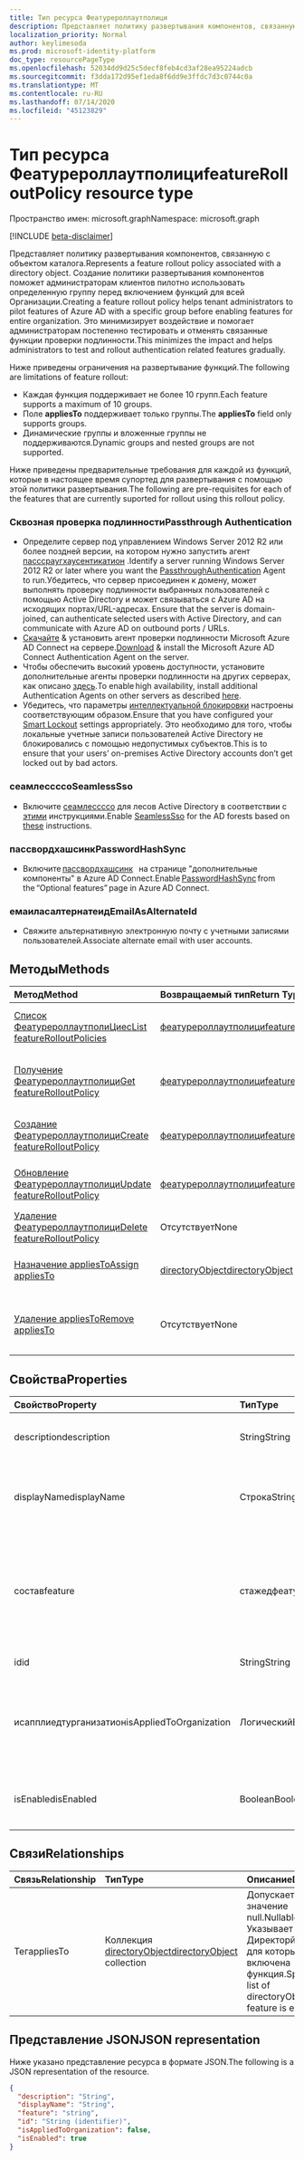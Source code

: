 ```yaml
---
title: Тип ресурса Феатурероллаутполици
description: Представляет политику развертывания компонентов, связанную с объектом каталога.
localization_priority: Normal
author: keylimesoda
ms.prod: microsoft-identity-platform
doc_type: resourcePageType
ms.openlocfilehash: 52034dd9d25c5decf8feb4cd3af28ea95224adcb
ms.sourcegitcommit: f3dda172d95ef1eda8f6dd9e3ffdc7d3c0744c0a
ms.translationtype: MT
ms.contentlocale: ru-RU
ms.lasthandoff: 07/14/2020
ms.locfileid: "45123829"
---
```

# <a name="featurerolloutpolicy-resource-type"></a><span data-ttu-id="9f4b5-103">Тип ресурса Феатурероллаутполици</span><span class="sxs-lookup"><span data-stu-id="9f4b5-103">featureRolloutPolicy resource type</span></span>

<span data-ttu-id="9f4b5-104">Пространство имен: microsoft.graph</span><span class="sxs-lookup"><span data-stu-id="9f4b5-104">Namespace: microsoft.graph</span></span>

[!INCLUDE [beta-disclaimer](../../includes/beta-disclaimer.md)]

<span data-ttu-id="9f4b5-105">Представляет политику развертывания компонентов, связанную с объектом каталога.</span><span class="sxs-lookup"><span data-stu-id="9f4b5-105">Represents a feature rollout policy associated with a directory object.</span></span> <span data-ttu-id="9f4b5-106">Создание политики развертывания компонентов поможет администраторам клиентов пилотно использовать определенную группу перед включением функций для всей Организации.</span><span class="sxs-lookup"><span data-stu-id="9f4b5-106">Creating a feature rollout policy helps tenant administrators to pilot features of Azure AD with a specific group before enabling features for entire organization.</span></span> <span data-ttu-id="9f4b5-107">Это минимизирует воздействие и помогает администраторам постепенно тестировать и отменять связанные функции проверки подлинности.</span><span class="sxs-lookup"><span data-stu-id="9f4b5-107">This minimizes the impact and helps administrators to test and rollout authentication related features gradually.</span></span>

<span data-ttu-id="9f4b5-108">Ниже приведены ограничения на развертывание функций.</span><span class="sxs-lookup"><span data-stu-id="9f4b5-108">The following are limitations of feature rollout:</span></span>

- <span data-ttu-id="9f4b5-109">Каждая функция поддерживает не более 10 групп.</span><span class="sxs-lookup"><span data-stu-id="9f4b5-109">Each feature supports a maximum of 10 groups.</span></span>
- <span data-ttu-id="9f4b5-110">Поле **appliesTo** поддерживает только группы.</span><span class="sxs-lookup"><span data-stu-id="9f4b5-110">The **appliesTo** field only supports groups.</span></span>
- <span data-ttu-id="9f4b5-111">Динамические группы и вложенные группы не поддерживаются.</span><span class="sxs-lookup"><span data-stu-id="9f4b5-111">Dynamic groups and nested groups are not supported.</span></span>

<span data-ttu-id="9f4b5-112">Ниже приведены предварительные требования для каждой из функций, которые в настоящее время супортед для развертывания с помощью этой политики развертывания.</span><span class="sxs-lookup"><span data-stu-id="9f4b5-112">The following are pre-requisites for each of the features that are currently suported for rollout using this rollout policy.</span></span>

### <a name="passthrough-authentication"></a><span data-ttu-id="9f4b5-113">Сквозная проверка подлинности</span><span class="sxs-lookup"><span data-stu-id="9f4b5-113">Passthrough Authentication</span></span>

* <span data-ttu-id="9f4b5-114">Определите сервер под управлением Windows Server 2012 R2 или более поздней версии, на котором нужно запустить агент [пасссраугхаусентикатион](/azure/active-directory/hybrid/how-to-connect-pta) .</span><span class="sxs-lookup"><span data-stu-id="9f4b5-114">Identify a server running Windows Server 2012 R2 or later where you want the [PassthroughAuthentication](/azure/active-directory/hybrid/how-to-connect-pta) Agent to run.</span></span><span data-ttu-id="9f4b5-115">Убедитесь, что сервер присоединен к домену, может выполнять проверку подлинности выбранных пользователей с помощью Active Directory и может связываться с Azure AD на исходящих портах/URL-адресах.</span><span class="sxs-lookup"><span data-stu-id="9f4b5-115"> Ensure that the server is domain-joined, can authenticate selected users with Active Directory, and can communicate with Azure AD on outbound ports / URLs.</span></span>
* <span data-ttu-id="9f4b5-116">[Скачайте](https://aka.ms/getauthagent) & установить агент проверки подлинности Microsoft Azure AD Connect на сервере.</span><span class="sxs-lookup"><span data-stu-id="9f4b5-116">[Download](https://aka.ms/getauthagent) & install the Microsoft Azure AD Connect Authentication Agent on the server.</span></span>
* <span data-ttu-id="9f4b5-117">Чтобы обеспечить высокий уровень доступности, установите дополнительные агенты проверки подлинности на других серверах, как описано [здесь](/azure/active-directory/hybrid/how-to-connect-pta-quick-start#step-4-ensure-high-availability).</span><span class="sxs-lookup"><span data-stu-id="9f4b5-117">To enable high availability, install additional Authentication Agents on other servers as described [here](/azure/active-directory/hybrid/how-to-connect-pta-quick-start#step-4-ensure-high-availability).</span></span>
* <span data-ttu-id="9f4b5-118">Убедитесь, что параметры [интеллектуальной блокировки](/azure/active-directory/authentication/howto-password-smart-lockout) настроены соответствующим образом.</span><span class="sxs-lookup"><span data-stu-id="9f4b5-118">Ensure that you have configured your [Smart Lockout](/azure/active-directory/authentication/howto-password-smart-lockout) settings appropriately.</span></span> <span data-ttu-id="9f4b5-119">Это необходимо для того, чтобы локальные учетные записи пользователей Active Directory не блокировались с помощью недопустимых субъектов.</span><span class="sxs-lookup"><span data-stu-id="9f4b5-119">This is to ensure that your users’ on-premises Active Directory accounts don’t get locked out by bad actors.</span></span>

### <a name="seamlesssso"></a><span data-ttu-id="9f4b5-120">сеамлессссо</span><span class="sxs-lookup"><span data-stu-id="9f4b5-120">SeamlessSso</span></span>

* <span data-ttu-id="9f4b5-121">Включите [сеамлессссо](/azure/active-directory/hybrid/how-to-connect-sso) для лесов Active Directory в соответствии с [этими](/azure/active-directory/hybrid/tshoot-connect-sso#manual-reset-of-the-feature) инструкциями.</span><span class="sxs-lookup"><span data-stu-id="9f4b5-121">Enable [SeamlessSso](/azure/active-directory/hybrid/how-to-connect-sso) for the AD forests based on [these](/azure/active-directory/hybrid/tshoot-connect-sso#manual-reset-of-the-feature) instructions.</span></span>

### <a name="passwordhashsync"></a><span data-ttu-id="9f4b5-122">пассвордхашсинк</span><span class="sxs-lookup"><span data-stu-id="9f4b5-122">PasswordHashSync</span></span>

* <span data-ttu-id="9f4b5-123">Включите [пассвордхашсинк](/azure/active-directory/hybrid/whatis-phs)   на странице "дополнительные компоненты" в Azure AD Connect.</span><span class="sxs-lookup"><span data-stu-id="9f4b5-123">Enable [PasswordHashSync](/azure/active-directory/hybrid/whatis-phs) from the “Optional features” page in Azure AD Connect.</span></span>

### <a name="emailasalternateid"></a><span data-ttu-id="9f4b5-124">емаиласалтернатеид</span><span class="sxs-lookup"><span data-stu-id="9f4b5-124">EmailAsAlternateId</span></span>

* <span data-ttu-id="9f4b5-125">Свяжите альтернативную электронную почту с учетными записями пользователей.</span><span class="sxs-lookup"><span data-stu-id="9f4b5-125">Associate alternate email  with user accounts.</span></span>

## <a name="methods"></a><span data-ttu-id="9f4b5-126">Методы</span><span class="sxs-lookup"><span data-stu-id="9f4b5-126">Methods</span></span>

| <span data-ttu-id="9f4b5-127">Метод</span><span class="sxs-lookup"><span data-stu-id="9f4b5-127">Method</span></span>                                                                         | <span data-ttu-id="9f4b5-128">Возвращаемый тип</span><span class="sxs-lookup"><span data-stu-id="9f4b5-128">Return Type</span></span>                                     | <span data-ttu-id="9f4b5-129">Описание</span><span class="sxs-lookup"><span data-stu-id="9f4b5-129">Description</span></span>                                                               |
|:-------------------------------------------------------------------------------|:------------------------------------------------|:--------------------------------------------------------------------------|
| [<span data-ttu-id="9f4b5-130">Список ФеатурероллаутполиЦиес</span><span class="sxs-lookup"><span data-stu-id="9f4b5-130">List featureRolloutPolicies</span></span>](../api/directory-list-featurerolloutpolicies.md) | [<span data-ttu-id="9f4b5-131">феатурероллаутполици</span><span class="sxs-lookup"><span data-stu-id="9f4b5-131">featureRolloutPolicy</span></span>](featurerolloutpolicy.md) | <span data-ttu-id="9f4b5-132">Получение списка объектов Феатурероллаутполици.</span><span class="sxs-lookup"><span data-stu-id="9f4b5-132">Retrieve a list of featureRolloutPolicy objects.</span></span>                          |
| [<span data-ttu-id="9f4b5-133">Получение Феатурероллаутполици</span><span class="sxs-lookup"><span data-stu-id="9f4b5-133">Get featureRolloutPolicy</span></span>](../api/featurerolloutpolicy-get.md)                 | [<span data-ttu-id="9f4b5-134">феатурероллаутполици</span><span class="sxs-lookup"><span data-stu-id="9f4b5-134">featureRolloutPolicy</span></span>](featurerolloutpolicy.md) | <span data-ttu-id="9f4b5-135">Получение свойств и связей объекта феатурероллаутполици.</span><span class="sxs-lookup"><span data-stu-id="9f4b5-135">Retrieve the properties and relationships of featurerolloutpolicy object.</span></span> |
| [<span data-ttu-id="9f4b5-136">Создание Феатурероллаутполици</span><span class="sxs-lookup"><span data-stu-id="9f4b5-136">Create featureRolloutPolicy</span></span>](../api/directory-post-featurerolloutpolicies.md) | [<span data-ttu-id="9f4b5-137">феатурероллаутполици</span><span class="sxs-lookup"><span data-stu-id="9f4b5-137">featureRolloutPolicy</span></span>](featurerolloutpolicy.md) | <span data-ttu-id="9f4b5-138">Создание нового объекта Феатурероллаутполици.</span><span class="sxs-lookup"><span data-stu-id="9f4b5-138">Create a new featureRolloutPolicy object.</span></span>                                 |
| [<span data-ttu-id="9f4b5-139">Обновление Феатурероллаутполици</span><span class="sxs-lookup"><span data-stu-id="9f4b5-139">Update featureRolloutPolicy</span></span>](../api/featurerolloutpolicy-update.md)           | [<span data-ttu-id="9f4b5-140">феатурероллаутполици</span><span class="sxs-lookup"><span data-stu-id="9f4b5-140">featureRolloutPolicy</span></span>](featurerolloutpolicy.md) | <span data-ttu-id="9f4b5-141">Обновление свойств объекта феатурероллаутполици.</span><span class="sxs-lookup"><span data-stu-id="9f4b5-141">Update the properties of featurerolloutpolicy object.</span></span>                     |
| [<span data-ttu-id="9f4b5-142">Удаление Феатурероллаутполици</span><span class="sxs-lookup"><span data-stu-id="9f4b5-142">Delete featureRolloutPolicy</span></span>](../api/featurerolloutpolicy-delete.md)           | <span data-ttu-id="9f4b5-143">Отсутствует</span><span class="sxs-lookup"><span data-stu-id="9f4b5-143">None</span></span>                                            | <span data-ttu-id="9f4b5-144">Удаление объекта Феатурероллаутполици.</span><span class="sxs-lookup"><span data-stu-id="9f4b5-144">Delete a featureRolloutPolicy object.</span></span>                                     |
| [<span data-ttu-id="9f4b5-145">Назначение appliesTo</span><span class="sxs-lookup"><span data-stu-id="9f4b5-145">Assign appliesTo</span></span>](../api/featurerolloutpolicy-post-appliesto.md)              | [<span data-ttu-id="9f4b5-146">directoryObject</span><span class="sxs-lookup"><span data-stu-id="9f4b5-146">directoryObject</span></span>](directoryobject.md)           | <span data-ttu-id="9f4b5-147">Назначение directoryObject для развертывания компонентов.</span><span class="sxs-lookup"><span data-stu-id="9f4b5-147">Assign a directoryObject to feature rollout.</span></span>                              |
| [<span data-ttu-id="9f4b5-148">Удаление appliesTo</span><span class="sxs-lookup"><span data-stu-id="9f4b5-148">Remove appliesTo</span></span>](../api/featurerolloutpolicy-delete-appliesto.md)            | <span data-ttu-id="9f4b5-149">Отсутствует</span><span class="sxs-lookup"><span data-stu-id="9f4b5-149">None</span></span>                                            | <span data-ttu-id="9f4b5-150">Удаление directoryObject из развертывания компонента.</span><span class="sxs-lookup"><span data-stu-id="9f4b5-150">Remove a directoryObject from feature rollout.</span></span>                            |

## <a name="properties"></a><span data-ttu-id="9f4b5-151">Свойства</span><span class="sxs-lookup"><span data-stu-id="9f4b5-151">Properties</span></span>

| <span data-ttu-id="9f4b5-152">Свойство</span><span class="sxs-lookup"><span data-stu-id="9f4b5-152">Property</span></span>     | <span data-ttu-id="9f4b5-153">Тип</span><span class="sxs-lookup"><span data-stu-id="9f4b5-153">Type</span></span>        | <span data-ttu-id="9f4b5-154">Описание</span><span class="sxs-lookup"><span data-stu-id="9f4b5-154">Description</span></span> |
|:-------------|:------------|:------------|
|<span data-ttu-id="9f4b5-155">description</span><span class="sxs-lookup"><span data-stu-id="9f4b5-155">description</span></span>|<span data-ttu-id="9f4b5-156">String</span><span class="sxs-lookup"><span data-stu-id="9f4b5-156">String</span></span>|<span data-ttu-id="9f4b5-157">Описание этой политики развертывания функций.</span><span class="sxs-lookup"><span data-stu-id="9f4b5-157">A description for this feature rollout policy.</span></span>|
|<span data-ttu-id="9f4b5-158">displayName</span><span class="sxs-lookup"><span data-stu-id="9f4b5-158">displayName</span></span>|<span data-ttu-id="9f4b5-159">Строка</span><span class="sxs-lookup"><span data-stu-id="9f4b5-159">String</span></span>|<span data-ttu-id="9f4b5-160">Отображаемое имя для этой политики развертывания компонента.</span><span class="sxs-lookup"><span data-stu-id="9f4b5-160">The display name for this  feature rollout policy.</span></span>|
|<span data-ttu-id="9f4b5-161">состав</span><span class="sxs-lookup"><span data-stu-id="9f4b5-161">feature</span></span>|<span data-ttu-id="9f4b5-162">стажедфеатуренаме</span><span class="sxs-lookup"><span data-stu-id="9f4b5-162">stagedFeatureName</span></span>| <span data-ttu-id="9f4b5-163">Возможные значения: `passthroughAuthentication`, `seamlessSso`, `passwordHashSync`, `unknownFutureValue`.</span><span class="sxs-lookup"><span data-stu-id="9f4b5-163">Possible values are: `passthroughAuthentication`, `seamlessSso`, `passwordHashSync`, `unknownFutureValue`.</span></span>|
|<span data-ttu-id="9f4b5-164">id</span><span class="sxs-lookup"><span data-stu-id="9f4b5-164">id</span></span>|<span data-ttu-id="9f4b5-165">String</span><span class="sxs-lookup"><span data-stu-id="9f4b5-165">String</span></span>| <span data-ttu-id="9f4b5-166">Только для чтения.</span><span class="sxs-lookup"><span data-stu-id="9f4b5-166">Read-only.</span></span>|
|<span data-ttu-id="9f4b5-167">исапплиедтурганизатион</span><span class="sxs-lookup"><span data-stu-id="9f4b5-167">isAppliedToOrganization</span></span>|<span data-ttu-id="9f4b5-168">Логический</span><span class="sxs-lookup"><span data-stu-id="9f4b5-168">Boolean</span></span>|<span data-ttu-id="9f4b5-169">Указывает, следует ли применять эту политику развертывания функций ко всей Организации.</span><span class="sxs-lookup"><span data-stu-id="9f4b5-169">Indicates whether this feature rollout policy should be applied to the entire organization.</span></span>|
|<span data-ttu-id="9f4b5-170">isEnabled</span><span class="sxs-lookup"><span data-stu-id="9f4b5-170">isEnabled</span></span>|<span data-ttu-id="9f4b5-171">Boolean</span><span class="sxs-lookup"><span data-stu-id="9f4b5-171">Boolean</span></span>|<span data-ttu-id="9f4b5-172">Указывает, включен ли выпуск компонентов.</span><span class="sxs-lookup"><span data-stu-id="9f4b5-172">Indicates whether the feature rollout is enabled.</span></span>|

## <a name="relationships"></a><span data-ttu-id="9f4b5-173">Связи</span><span class="sxs-lookup"><span data-stu-id="9f4b5-173">Relationships</span></span>

| <span data-ttu-id="9f4b5-174">Связь</span><span class="sxs-lookup"><span data-stu-id="9f4b5-174">Relationship</span></span> | <span data-ttu-id="9f4b5-175">Тип</span><span class="sxs-lookup"><span data-stu-id="9f4b5-175">Type</span></span>        | <span data-ttu-id="9f4b5-176">Описание</span><span class="sxs-lookup"><span data-stu-id="9f4b5-176">Description</span></span> |
|:-------------|:------------|:------------|
|<span data-ttu-id="9f4b5-177">Тег</span><span class="sxs-lookup"><span data-stu-id="9f4b5-177">appliesTo</span></span>|<span data-ttu-id="9f4b5-178">Коллекция [directoryObject](directoryobject.md)</span><span class="sxs-lookup"><span data-stu-id="9f4b5-178">[directoryObject](directoryobject.md) collection</span></span>| <span data-ttu-id="9f4b5-179">Допускается значение null.</span><span class="sxs-lookup"><span data-stu-id="9f4b5-179">Nullable.</span></span> <span data-ttu-id="9f4b5-180">Указывает список Директорйобжектс, для которых включена функция.</span><span class="sxs-lookup"><span data-stu-id="9f4b5-180">Specifies a list of directoryObjects that feature is enabled for.</span></span>|

## <a name="json-representation"></a><span data-ttu-id="9f4b5-181">Представление JSON</span><span class="sxs-lookup"><span data-stu-id="9f4b5-181">JSON representation</span></span>

<span data-ttu-id="9f4b5-182">Ниже указано представление ресурса в формате JSON.</span><span class="sxs-lookup"><span data-stu-id="9f4b5-182">The following is a JSON representation of the resource.</span></span>

<!-- {
  "blockType": "resource",
  "optionalProperties": [

  ],
  "@odata.type": "microsoft.graph.featureRolloutPolicy",
  "baseType": "",
  "keyProperty": "id"
}-->

```json
{
  "description": "String",
  "displayName": "String",
  "feature": "string",
  "id": "String (identifier)",
  "isAppliedToOrganization": false,
  "isEnabled": true
}
```

<!-- uuid: 16cd6b66-4b1a-43a1-adaf-3a886856ed98
2019-02-04 14:57:30 UTC -->
<!-- {
  "type": "#page.annotation",
  "description": "featureRolloutPolicy resource",
  "keywords": "",
  "section": "documentation",
  "tocPath": ""
}-->
